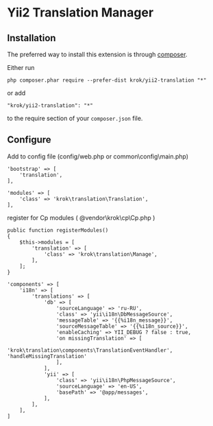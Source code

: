 Yii2 Translation Manager
=================

Installation
------------

The preferred way to install this extension is through [composer](http://getcomposer.org/download/).

Either run

```
php composer.phar require --prefer-dist krok/yii2-translation "*"
```

or add

```
"krok/yii2-translation": "*"
```

to the require section of your `composer.json` file.

Configure
-----------------

Add to config file (config/web.php or common\config\main.php)

```
'bootstrap' => [
    'translation',
],
```

```
'modules' => [
    'class' => 'krok\translation\Translation',
],
```

register for Cp modules ( @vendor\krok\cp\Cp.php )

```
public function registerModules()
{
    $this->modules = [
        'translation' => [
            'class' => 'krok\translation\Manage',
        ],
    ];
}
```

```
'components' => [
    'i18n' => [
        'translations' => [
            'db' => [
                'sourceLanguage' => 'ru-RU',
                'class' => 'yii\i18n\DbMessageSource',
                'messageTable' => '{{%i18n_message}}',
                'sourceMessageTable' => '{{%i18n_source}}',
                'enableCaching' => YII_DEBUG ? false : true,
                'on missingTranslation' => [
                    'krok\translation\components\TranslationEventHandler', 'handleMissingTranslation'
                ],
            ],
            'yii' => [
                'class' => 'yii\i18n\PhpMessageSource',
                'sourceLanguage' => 'en-US',
                'basePath' => '@app/messages',
            ],
        ],
    ],
]
```